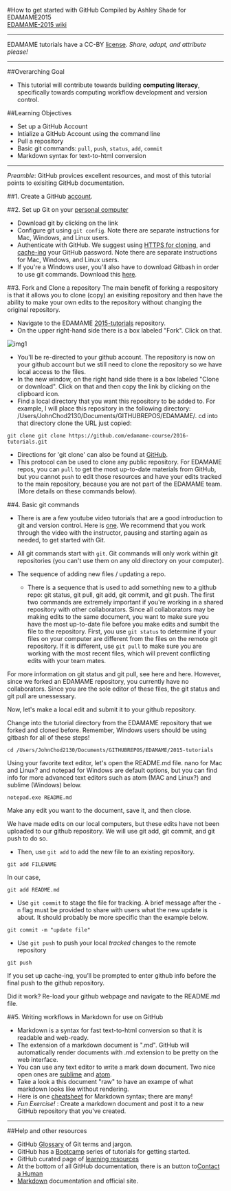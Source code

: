 #How to get started with GitHub
Compiled by Ashley Shade for EDAMAME2015   
[EDAMAME-2015 wiki](https://github.com/edamame-course/2015-tutorials/wiki)

***
EDAMAME tutorials have a CC-BY [license](https://github.com/edamame-course/2015-tutorials/blob/master/LICENSE.md). _Share, adapt, and attribute please!_
***

##Overarching Goal
* This tutorial will contribute towards building **computing literacy**, specifically towards computing workflow development and version control.

##Learning Objectives
* Set up a GitHub Account
* Intialize a GitHub Account using the command line
* Pull a repository
* Basic git commands:  `pull`, `push`, `status`, `add`, `commit`
* Markdown syntax for text-to-html conversion

***
_Preamble_:  GitHub provices excellent resources, and most of this tutorial points to exisiting GitHub documentation.   

##1.  Create a GitHub [account](https://github.com).

##2.  Set up Git on your [personal computer](https://help.github.com/articles/set-up-git/)
*  Download git by clicking on the link
*  Configure git using `git config`.  Note there are separate instructions for Mac, Windows, and Linux users.
*  Authenticate with GitHub.  We suggest using [HTTPS for cloning](https://help.github.com/articles/which-remote-url-should-i-use/#cloning-with-https-recommended), and [cache-ing](https://help.github.com/articles/caching-your-github-password-in-git/) your GitHub password. Note there are separate instructions for Mac, Windows, and Linux users.
*  If you're a Windows user, you'll also have to download Gitbash in order to use git commands. Download this [here](https://git-for-windows.github.io).


##3.  Fork and Clone a repository
The main benefit of forking a respository is that it allows you to clone (copy) an exisiting repository and then have the ability to make your own edits to the repository without changing the original repository. 
*  Navigate to the EDAMAME [2015-tutorials](https://github.com/edamame-course/2015-tutorials) repository.  
*  On the upper right-hand side there is a box labeled "Fork". Click on that.

![img1](https://github.com/JohnChod2130/EDAMAME_2016_GitHub_Tutorial/tree/master/img/Fork.png)

*  You'll be re-directed to your github account. The repository is now on your github account but we still need to clone the repository so we have local access to the files. 
*  In the new window, on the right hand side there is a box labeled "Clone or download". Click on that and then copy the link by clicking on the clipboard icon.
*  Find a local directory that you want this repository to be added to. For example, I will place this repository in the following directory: /Users/JohnChod2130/Documents/GITHUBREPOS/EDAMAME/. cd into that directory clone the URL just copied: 

```
git clone git clone https://github.com/edamame-course/2016-tutorials.git
```

*  Directions for 'git clone' can also be found at [GitHub](https://help.github.com/articles/cloning-a-repository/). 
*  This protocol can be used to clone any public repository.  For EDAMAME repos, you can `pull` to get the most up-to-date materials from GitHub, but you cannot `push` to edit those resources and have your edits tracked to the main repository, because you are not part of the EDAMAME team. (More details on these commands below). 

##4.  Basic git commands
*  There is are a few youtube video tutorials that are a good introduction to git and version control.  Here is [one](https://www.youtube.com/watch?v=0fKg7e37bQE).  We recommend that you work through the video with the instructor, pausing and starting again as needed, to get started with Git.
* All git commands start with `git`.  Git commands will only work within git repositories (you can't use them on any old directory on your computer).
 
* The sequence of adding new files / updating a repo.
  - There is a sequence that is used to add something new to a github repo: git status, git pull, git add, git commit, and git push. The first two commands are extremely important if you're working in a shared repository with other collaborators. Since all collaborators may be making edits to the same document, you want to make sure you have the most up-to-date file before you make edits and sumbit the file to the repository. First, you use `git status` to determine if your files on your computer are different from the files on the remote git repository.  If it is different, use `git pull` to make sure you are working with the most recent files, which will prevent conflicting edits with your team mates.
  
 For more information on git status and git pull, see here and here. However, since we forked an EDAMAME repository, you currently have no collaborators. Since you are the sole editor of these files, the git status and git pull are unessessary.

 Now, let's make a local edit and submit it to your github repository. 
 
Change into the tutorial directory from the EDAMAME repository that we forked and cloned before. Remember, Windows users should be using gitbash for all of these steps! 

```
cd /Users/JohnChod2130/Documents/GITHUBREPOS/EDAMAME/2015-tutorials
```

Using your favorite text editor, let's open the README.md file. nano for Mac and Linux? and notepad for Windows are default options, but you can find info for more advanced text editors such as atom (MAC and Linux?) and sublime (Windows) below. 

```
notepad.exe README.md
```

Make any edit you want to the document, save it, and then close. 

We have made edits on our local computers, but these edits have not been uploaded to our github repository. We will use git add, git commit, and git push to do so. 

  - Then, use `git add` to add the new file to an existing repository. 
  ```
  git add FILENAME
  ```
  
  In our case,
  ```
  git add README.md
  ```
  
  - Use `git commit` to stage the file for tracking. A brief message after the `-m` flag must be provided to share with users what the new update is about.  It should probably be more specific than the example below.
  ```
  git commit -m "update file"
  ```
  - Use `git push` to push your local _tracked_ changes to the remote repository
  ```
  git push
  ```

If you set up cache-ing, you’ll be prompted to enter github info before the final push to the github repository. 

Did it work? Re-load your github webpage and navigate to the README.md file. 

##5.  Writing workflows in Markdown for use on GitHub
* Markdown is a syntax for fast text-to-html conversion so that it is readable and web-ready.
* The extension of a markdown document is ".md".  GitHub will automatically render documents with .md extension to be pretty on the web interface.
* You can use any text editor to write a mark down document.  Two nice open ones are [sublime](http://www.sublimetext.com/) and [atom](https://atom.io/).
* Take a look a this document "raw" to have an exampe of what markdown looks like without rendering. 
* Here is one [cheatsheet](https://github.com/adam-p/markdown-here/wiki/Markdown-Cheatsheet) for Markdown syntax; there are many!
* _Fun Exercise!_ : Create a markdown document and post it to a new GitHub repository that you've created.

***
##Help and other resources
* GitHub [Glossary](https://help.github.com/articles/github-glossary/) of Git terms and jargon.
* GitHub has a [Bootcamp](https://help.github.com/categories/bootcamp/) series of tutorials for getting started.
* GitHub curated page of [learning resources](https://help.github.com/articles/good-resources-for-learning-git-and-github/)
* At the bottom of all GitHub documentation, there is an button to[Contact a Human](https://github.com/contact)
* [Markdown](http://daringfireball.net/projects/markdown/) documentation and official site.

